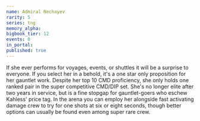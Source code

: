 ```yaml
---
name: Admiral Nechayev
rarity: 5
series: tng
memory_alpha:
bigbook_tier: 12
events: 0
in_portal:
published: true
---
```


If she ever performs for voyages, events, or shuttles it will be a surprise to everyone. If you select her in a behold, it's a one star only proposition for her gauntlet work. Despite her top 10 CMD proficiency, she only holds one ranked pair in the super competitive CMD/DIP set. She's no longer elite after two years in service, but is a fine stopgap for gauntlet-goers who eschew Kahless' price tag. In the arena you can employ her alongside fast activating damage crew to try for one shots at six or eight seconds, though better options can usually be found even among super rare crew.

